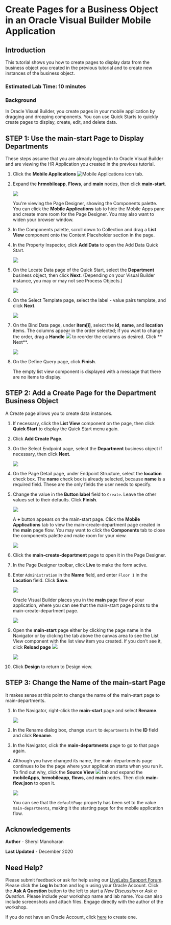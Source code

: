 # Create Pages for a Business Object in an Oracle Visual Builder Mobile Application

## Introduction

This tutorial shows you how to create pages to display data from the business object you created in the previous tutorial and to create new instances of the business object.

### Estimated Lab Time:  10 minutes

### Background

In Oracle Visual Builder, you create pages in your mobile application by dragging and dropping components. You can use Quick Starts to quickly create pages to display, create, edit, and delete data.


## **STEP 1**: Use the main-start Page to Display Departments

These steps assume that you are already logged in to Oracle Visual Builder and are viewing the HR Application you created in the previous tutorial.

1.  Click the **Mobile Applications** ![](images/vbcscp_mob_mob_icon.png "Mobile Applications icon") tab.
2.  Expand the **hrmobileapp**, **Flows**, and **main** nodes, then click **main-start**.

    ![](./images/vbcscp_mob_dd_s2.png)

    You're viewing the Page Designer, showing the Components palette. You can click the **Mobile Applications** tab to hide the Mobile Apps pane and create more room for the Page Designer. You may also want to widen your browser window.

3.  In the Components palette, scroll down to Collection and drag a **List View** component onto the Content Placeholder section in the page.
4.  In the Property Inspector, click **Add Data** to open the Add Data Quick Start.

    ![](./images/vbcscp_mob_dd_s4.png)

5.  On the Locate Data page of the Quick Start, select the **Department** business object, then click **Next**. (Depending on your Visual Builder instance, you may or may not see Process Objects.)

    ![](./images/vbcscp_mob_dd_s5.png)

6.  On the Select Template page, select the label - value pairs template, and click **Next**.

    ![](./images/vbcscp_mob_dd_s6.png)

7.  On the Bind Data page, under **item\[i\]**, select the **id**, **name**, and **location** items. The columns appear in the order selected; if you want to change the order, drag a **Handle** ![](./images/vbcscp_handle_icon.png) to reorder the columns as desired. Click ** Next**.

    ![](./images/vbcscp_mob_dd_s7.png)

8.  On the Define Query page, click **Finish**.  

    The empty list view component is displayed with a message that there are no items to display.


## **STEP 2**: Add a Create Page for the Department Business Object

A Create page allows you to create data instances.

1.  If necessary, click the **List View** component on the page, then click **Quick Start** to display the Quick Start menu again.
2.  Click **Add Create Page**.
3.  On the Select Endpoint page, select the **Department** business object if necessary, then click **Next**.

    ![](./images/vbcscp_mob_cpd_s3.png)

4.  On the Page Detail page, under Endpoint Structure, select the **location** check box. The **name** check box is already selected, because **name** is a required field. These are the only fields the user needs to specify.
5.  Change the value in the **Button label** field to `Create`. Leave the other values set to their defaults. Click **Finish**.

    ![](./images/vbcscp_mob_cpd_s5.png)

    A **+** button appears on the main-start page. Click the **Mobile Applications** tab to view the main-create-department page created in the **main** page flow. You may want to click the **Components** tab to close the components palette and make room for your view.

    ![](./images/vbcscp_mob_cpd_s5_result.png)

6.  Click the **main-create-department** page to open it in the Page Designer.
7.  In the Page Designer toolbar, click **Live** to make the form active.
8.  Enter `Administration` in the **Name** field, and enter `Floor 1` in the **Location** field. Click **Save**.

    ![](./images/vbcscp_mob_cpd_s8.png)

    Oracle Visual Builder places you in the **main** page flow of your application, where you can see that the main-start page points to the main-create-department page.

    ![](./images/vbcscp_mob_cpd_s8_result.png)

9.  Open the **main-start** page either by clicking the page name in the Navigator or by clicking the tab above the canvas area to see the List View component with the list view item you created. If you don't see it, click **Reload page** ![](images/vbcscp_mob_reload_icon.png).

    ![](./images/vbcscp_mob_cpd_s9.png)

10.  Click **Design** to return to Design view.

## **STEP 3**: Change the Name of the main-start Page

It makes sense at this point to change the name of the main-start page to main-departments.

1.  In the Navigator, right-click the **main-start** page and select **Rename**.

    ![](./images/vbcscp_mob_cpn_s1.png)

2.  In the Rename dialog box, change `start` to `departments` in the **ID** field and click **Rename**. 
3.  In the Navigator, click the **main-departments** page to go to that page again.
4.  Although you have changed its name, the main-departments page continues to be the page where your application starts when you run it. To find out why, click the **Source View** ![](./images/vbcscp_mob_sourceview_icon.png) tab and expand the **mobileApps**, **hrmobileapp**, **flows**, and **main** nodes. Then click **main-flow.json** to open it.

    ![](./images/vbcscp_mob_cpn_s4.png)

    You can see that the `defaultPage` property has been set to the value `main-departments`, making it the starting page for the mobile application flow.

## Acknowledgements
**Author** - Sheryl Manoharan

**Last Updated** - December 2020

## Need Help?
Please submit feedback or ask for help using our [LiveLabs Support Forum](https://community.oracle.com/tech/developers/categories/livelabsdiscussions). Please click the **Log In** button and login using your Oracle Account. Click the **Ask A Question** button to the left to start a *New Discussion* or *Ask a Question*.  Please include your workshop name and lab name.  You can also include screenshots and attach files.  Engage directly with the author of the workshop.

If you do not have an Oracle Account, click [here](https://profile.oracle.com/myprofile/account/create-account.jspx) to create one.
